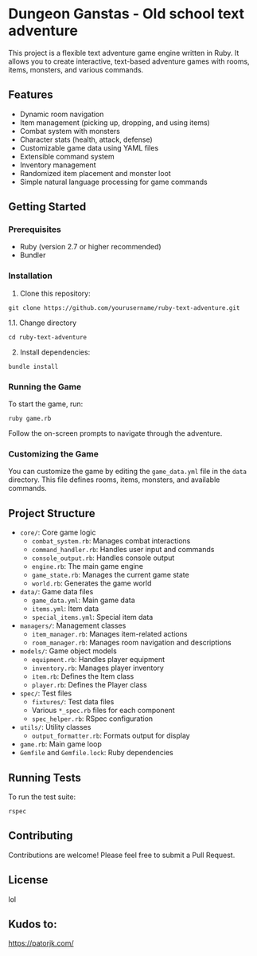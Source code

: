# Dungeon Ganstas - Old school text adventure

This project is a flexible text adventure game engine written in Ruby. It allows you to create interactive, text-based adventure games with rooms, items, monsters, and various commands.

## Features

- Dynamic room navigation
- Item management (picking up, dropping, and using items)
- Combat system with monsters
- Character stats (health, attack, defense)
- Customizable game data using YAML files
- Extensible command system
- Inventory management
- Randomized item placement and monster loot
- Simple natural language processing for game commands

## Getting Started

### Prerequisites

- Ruby (version 2.7 or higher recommended)
- Bundler

### Installation

1. Clone this repository:

```
git clone https://github.com/yourusername/ruby-text-adventure.git
```

1.1. Change directory
```
cd ruby-text-adventure
```

2. Install dependencies:

```
bundle install
```

### Running the Game

To start the game, run:

```
ruby game.rb
```

Follow the on-screen prompts to navigate through the adventure.

### Customizing the Game

You can customize the game by editing the `game_data.yml` file in the `data` directory. This file defines rooms, items, monsters, and available commands.

## Project Structure

- `core/`: Core game logic
  - `combat_system.rb`: Manages combat interactions
  - `command_handler.rb`: Handles user input and commands
  - `console_output.rb`: Handles console output
  - `engine.rb`: The main game engine
  - `game_state.rb`: Manages the current game state
  - `world.rb`: Generates the game world
- `data/`: Game data files
  - `game_data.yml`: Main game data
  - `items.yml`: Item data
  - `special_items.yml`: Special item data
- `managers/`: Management classes
  - `item_manager.rb`: Manages item-related actions
  - `room_manager.rb`: Manages room navigation and descriptions
- `models/`: Game object models
  - `equipment.rb`: Handles player equipment
  - `inventory.rb`: Manages player inventory
  - `item.rb`: Defines the Item class
  - `player.rb`: Defines the Player class
- `spec/`: Test files
  - `fixtures/`: Test data files
  - Various `*_spec.rb` files for each component
  - `spec_helper.rb`: RSpec configuration
- `utils/`: Utility classes
  - `output_formatter.rb`: Formats output for display
- `game.rb`: Main game loop
- `Gemfile` and `Gemfile.lock`: Ruby dependencies

## Running Tests

To run the test suite:

```
rspec
```

## Contributing

Contributions are welcome! Please feel free to submit a Pull Request.

## License

lol

## Kudos to:

https://patorjk.com/
